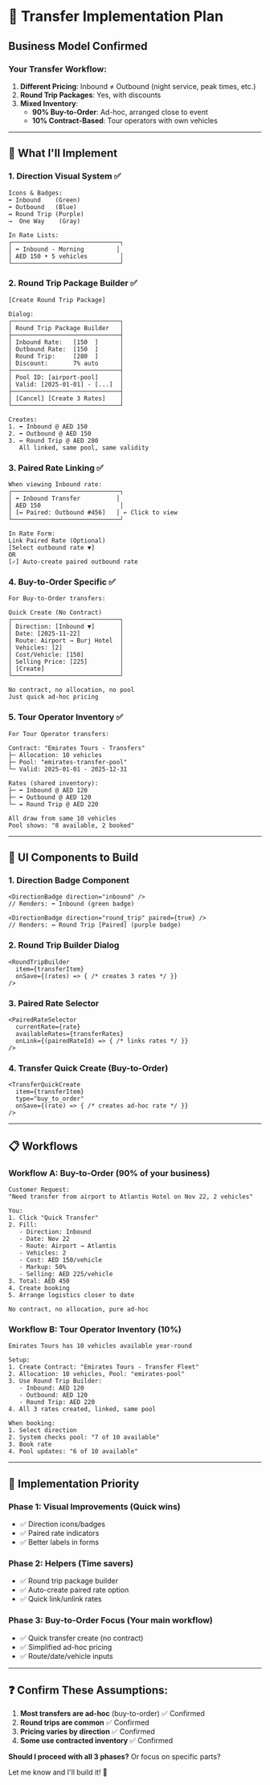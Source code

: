 # 🚗 Transfer Implementation Plan

## Business Model Confirmed

### **Your Transfer Workflow:**

1. **Different Pricing**: Inbound ≠ Outbound (night service, peak times, etc.)
2. **Round Trip Packages**: Yes, with discounts
3. **Mixed Inventory**:
   - **90% Buy-to-Order**: Ad-hoc, arranged close to event
   - **10% Contract-Based**: Tour operators with own vehicles

---

## 🎯 What I'll Implement

### **1. Direction Visual System** ✅
```
Icons & Badges:
➡️ Inbound    (Green)
⬅️ Outbound   (Blue)
↔️ Round Trip (Purple)
→  One Way    (Gray)

In Rate Lists:
┌──────────────────────────────┐
│ ➡️ Inbound - Morning         │
│ AED 150 • 5 vehicles         │
└──────────────────────────────┘
```

### **2. Round Trip Package Builder** ✅
```
[Create Round Trip Package]

Dialog:
┌──────────────────────────────┐
│ Round Trip Package Builder   │
├──────────────────────────────┤
│ Inbound Rate:   [150  ]      │
│ Outbound Rate:  [150  ]      │
│ Round Trip:     [280  ]      │
│ Discount:       7% auto      │
├──────────────────────────────┤
│ Pool ID: [airport-pool]      │
│ Valid: [2025-01-01] - [...]  │
├──────────────────────────────┤
│ [Cancel] [Create 3 Rates]    │
└──────────────────────────────┘

Creates:
1. ➡️ Inbound @ AED 150
2. ⬅️ Outbound @ AED 150
3. ↔️ Round Trip @ AED 280
   All linked, same pool, same validity
```

### **3. Paired Rate Linking** ✅
```
When viewing Inbound rate:
┌──────────────────────────────┐
│ ➡️ Inbound Transfer          │
│ AED 150                      │
│ [↔️ Paired: Outbound #456]   │ ← Click to view
└──────────────────────────────┘

In Rate Form:
Link Paired Rate (Optional)
[Select outbound rate ▼]
OR
[✓] Auto-create paired outbound rate
```

### **4. Buy-to-Order Specific** ✅
```
For Buy-to-Order transfers:

Quick Create (No Contract)
┌──────────────────────────────┐
│ Direction: [Inbound ▼]       │
│ Date: [2025-11-22]           │
│ Route: Airport → Burj Hotel  │
│ Vehicles: [2]                │
│ Cost/Vehicle: [150]          │
│ Selling Price: [225]         │
│ [Create]                     │
└──────────────────────────────┘

No contract, no allocation, no pool
Just quick ad-hoc pricing
```

### **5. Tour Operator Inventory** ✅
```
For Tour Operator transfers:

Contract: "Emirates Tours - Transfers"
├─ Allocation: 10 vehicles
├─ Pool: "emirates-transfer-pool"
└─ Valid: 2025-01-01 - 2025-12-31

Rates (shared inventory):
├─ ➡️ Inbound @ AED 120
├─ ⬅️ Outbound @ AED 120
└─ ↔️ Round Trip @ AED 220

All draw from same 10 vehicles
Pool shows: "8 available, 2 booked"
```

---

## 🎨 UI Components to Build

### **1. Direction Badge Component**
```tsx
<DirectionBadge direction="inbound" />
// Renders: ➡️ Inbound (green badge)

<DirectionBadge direction="round_trip" paired={true} />
// Renders: ↔️ Round Trip [Paired] (purple badge)
```

### **2. Round Trip Builder Dialog**
```tsx
<RoundTripBuilder
  item={transferItem}
  onSave={(rates) => { /* creates 3 rates */ }}
/>
```

### **3. Paired Rate Selector**
```tsx
<PairedRateSelector
  currentRate={rate}
  availableRates={transferRates}
  onLink={(pairedRateId) => { /* links rates */ }}
/>
```

### **4. Transfer Quick Create** (Buy-to-Order)
```tsx
<TransferQuickCreate
  item={transferItem}
  type="buy_to_order"
  onSave={(rate) => { /* creates ad-hoc rate */ }}
/>
```

---

## 📋 Workflows

### **Workflow A: Buy-to-Order (90% of your business)**
```
Customer Request:
"Need transfer from airport to Atlantis Hotel on Nov 22, 2 vehicles"

You:
1. Click "Quick Transfer"
2. Fill:
   - Direction: Inbound
   - Date: Nov 22
   - Route: Airport → Atlantis
   - Vehicles: 2
   - Cost: AED 150/vehicle
   - Markup: 50%
   - Selling: AED 225/vehicle
3. Total: AED 450
4. Create booking
5. Arrange logistics closer to date

No contract, no allocation, pure ad-hoc
```

### **Workflow B: Tour Operator Inventory (10%)**
```
Emirates Tours has 10 vehicles available year-round

Setup:
1. Create Contract: "Emirates Tours - Transfer Fleet"
2. Allocation: 10 vehicles, Pool: "emirates-pool"
3. Use Round Trip Builder:
   - Inbound: AED 120
   - Outbound: AED 120
   - Round Trip: AED 220
4. All 3 rates created, linked, same pool

When booking:
1. Select direction
2. System checks pool: "7 of 10 available"
3. Book rate
4. Pool updates: "6 of 10 available"
```

---

## 🎯 Implementation Priority

### **Phase 1: Visual Improvements** (Quick wins)
- ✅ Direction icons/badges
- ✅ Paired rate indicators
- ✅ Better labels in forms

### **Phase 2: Helpers** (Time savers)
- ✅ Round trip package builder
- ✅ Auto-create paired rate option
- ✅ Quick link/unlink rates

### **Phase 3: Buy-to-Order Focus** (Your main workflow)
- ✅ Quick transfer create (no contract)
- ✅ Simplified ad-hoc pricing
- ✅ Route/date/vehicle inputs

---

## ❓ Confirm These Assumptions:

1. **Most transfers are ad-hoc** (buy-to-order) ✅ Confirmed
2. **Round trips are common** ✅ Confirmed
3. **Pricing varies by direction** ✅ Confirmed
4. **Some use contracted inventory** ✅ Confirmed

**Should I proceed with all 3 phases?** Or focus on specific parts?

Let me know and I'll build it! 🚀

